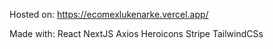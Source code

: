 Hosted on:
https://ecomexlukenarke.vercel.app/

Made with:
React
NextJS
Axios
Heroicons
Stripe
TailwindCSs

